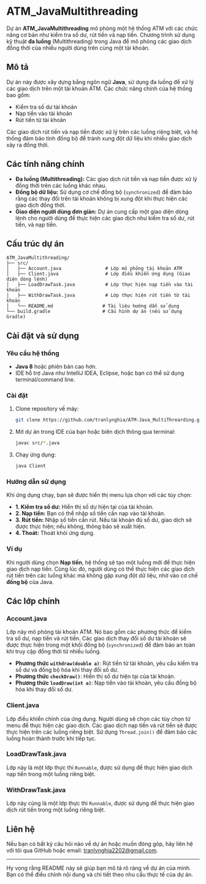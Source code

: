 # ATM_JavaMultithreading

Dự án **ATM_JavaMultithreading** mô phỏng một hệ thống ATM với các chức năng cơ bản như kiểm tra số dư, rút tiền và nạp tiền. Chương trình sử dụng kỹ thuật **đa luồng** (Multithreading) trong Java để mô phỏng các giao dịch đồng thời của nhiều người dùng trên cùng một tài khoản.

## Mô tả

Dự án này được xây dựng bằng ngôn ngữ **Java**, sử dụng đa luồng để xử lý các giao dịch trên một tài khoản ATM. Các chức năng chính của hệ thống bao gồm:
- Kiểm tra số dư tài khoản
- Nạp tiền vào tài khoản
- Rút tiền từ tài khoản

Các giao dịch rút tiền và nạp tiền được xử lý trên các luồng riêng biệt, và hệ thống đảm bảo tính đồng bộ để tránh xung đột dữ liệu khi nhiều giao dịch xảy ra đồng thời.

## Các tính năng chính
- **Đa luồng (Multithreading):** Các giao dịch rút tiền và nạp tiền được xử lý đồng thời trên các luồng khác nhau.
- **Đồng bộ dữ liệu:** Sử dụng cơ chế đồng bộ (`synchronized`) để đảm bảo rằng các thay đổi trên tài khoản không bị xung đột khi thực hiện các giao dịch đồng thời.
- **Giao diện người dùng đơn giản:** Dự án cung cấp một giao diện dòng lệnh cho người dùng để thực hiện các giao dịch như kiểm tra số dư, rút tiền, và nạp tiền.

## Cấu trúc dự án

```
ATM_JavaMultithreading/
├── src/
│   ├── Account.java                # Lớp mô phỏng tài khoản ATM
│   ├── Client.java                 # Lớp điều khiển ứng dụng (Giao diện dòng lệnh)
│   ├── LoadDrawTask.java           # Lớp thực hiện nạp tiền vào tài khoản
│   ├── WithDrawTask.java           # Lớp thực hiện rút tiền từ tài khoản
│   └── README.md                  # Tài liệu hướng dẫn sử dụng
└── build.gradle                   # Cấu hình dự án (nếu sử dụng Gradle)
```

## Cài đặt và sử dụng

### Yêu cầu hệ thống
- **Java 8** hoặc phiên bản cao hơn.
- IDE hỗ trợ Java như IntelliJ IDEA, Eclipse, hoặc bạn có thể sử dụng terminal/command line.

### Cài đặt
1. Clone repository về máy:
   ```bash
   git clone https://github.com/tranlynghia/ATM-Java_MultiThrearding.git
   ```

2. Mở dự án trong IDE của bạn hoặc biên dịch thông qua terminal:
   ```bash
   javac src/*.java
   ```

3. Chạy ứng dụng:
   ```bash
   java Client
   ```

### Hướng dẫn sử dụng
Khi ứng dụng chạy, bạn sẽ được hiển thị menu lựa chọn với các tùy chọn:
- **1. Kiểm tra số dư:** Hiển thị số dư hiện tại của tài khoản.
- **2. Nạp tiền:** Bạn có thể nhập số tiền cần nạp vào tài khoản.
- **3. Rút tiền:** Nhập số tiền cần rút. Nếu tài khoản đủ số dư, giao dịch sẽ được thực hiện; nếu không, thông báo sẽ xuất hiện.
- **4. Thoát:** Thoát khỏi ứng dụng.

### Ví dụ
Khi người dùng chọn **Nạp tiền**, hệ thống sẽ tạo một luồng mới để thực hiện giao dịch nạp tiền. Cùng lúc đó, người dùng có thể thực hiện các giao dịch rút tiền trên các luồng khác mà không gặp xung đột dữ liệu, nhờ vào cơ chế **đồng bộ** của Java.

## Các lớp chính

### **Account.java**
Lớp này mô phỏng tài khoản ATM. Nó bao gồm các phương thức để kiểm tra số dư, nạp tiền và rút tiền. Các giao dịch thay đổi số dư tài khoản sẽ được thực hiện trong một khối đồng bộ (`synchronized`) để đảm bảo an toàn khi truy cập đồng thời từ nhiều luồng.

- **Phương thức `withdraw(double a)`**: Rút tiền từ tài khoản, yêu cầu kiểm tra số dư và đồng bộ hóa khi thay đổi số dư.
- **Phương thức `checkDraw()`**: Hiển thị số dư hiện tại của tài khoản.
- **Phương thức `loadDraw(int a)`**: Nạp tiền vào tài khoản, yêu cầu đồng bộ hóa khi thay đổi số dư.

### **Client.java**
Lớp điều khiển chính của ứng dụng. Người dùng sẽ chọn các tùy chọn từ menu để thực hiện các giao dịch. Các giao dịch nạp tiền và rút tiền sẽ được thực hiện trên các luồng riêng biệt. Sử dụng `Thread.join()` để đảm bảo các luồng hoàn thành trước khi tiếp tục.

### **LoadDrawTask.java**
Lớp này là một lớp thực thi `Runnable`, được sử dụng để thực hiện giao dịch nạp tiền trong một luồng riêng biệt.

### **WithDrawTask.java**
Lớp này cũng là một lớp thực thi `Runnable`, được sử dụng để thực hiện giao dịch rút tiền trong một luồng riêng biệt.

## Liên hệ

Nếu bạn có bất kỳ câu hỏi nào về dự án hoặc muốn đóng góp, hãy liên hệ với tôi qua GitHub hoặc email: tranlynghia2202@gmail.com.

---

Hy vọng rằng README này sẽ giúp bạn mô tả rõ ràng về dự án của mình. Bạn có thể điều chỉnh nội dung và chi tiết theo nhu cầu thực tế của dự án.
